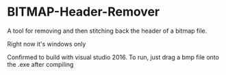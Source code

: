 # BITMAP-Header-Remover
A tool for removing and then stitching back the header of a bitmap file.

Right now it's windows only

Confirmed to build with visual studio 2016.
To run, just drag a bmp file onto the .exe after compiling
